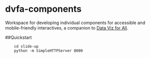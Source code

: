 # dvfa-components
Workspace for developing individual components for accessible and mobile-friendly interactives, a companion to [Data Viz for All](https://github.com/julia67/data-viz-for-all).

##Quickstart

        cd slide-up
        python -m SimpleHTTPServer 8000



